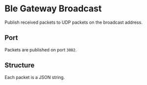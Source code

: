 Ble Gateway Broadcast
=====================

Publish received packets to UDP packets on the broadcast address.

Port
----

Packets are published on port `3002`.


Structure
---------

Each packet is a JSON string.

